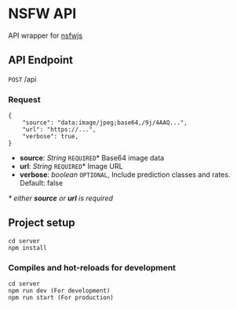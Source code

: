 # NSFW API
API wrapper for [nsfwjs](https://github.com/infinitered/nsfwjs)

## API Endpoint

`POST` /api

### Request
```
{
    "source": "data:image/jpeg;base64,/9j/4AAQ...",
    "url": "https://...",
    "verbose": true,
}
```
* **source**: *String* `REQUIRED`* Base64 image data
* **url**: *String* `REQUIRED`* Image URL
* **verbose**: *boolean* `OPTIONAL`, Include prediction classes and rates. Default: false

*\* either **source** or **url** is required*

## Project setup
```
cd server
npm install
```

### Compiles and hot-reloads for development
```
cd server
npm run dev (For development)
npm run start (For production)
```
